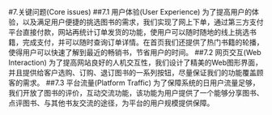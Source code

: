#7.关键问题(Core issues)
##7.1 用户体验(User Experience)
  为了提高用户的体验，以及满足用户便捷的挑选图书的需求，我们实现了网上下单，通过第三方支付平台直接付款，网站再统计订单发货的功能，使用户可以随时随地的线上挑选书籍，完成支付，并可以随时查询订单详情。在首页我们还提供了热门书籍的轮播，使得用户可以快速了解到最近的畅销书，节省用户的时间。
##7.2 网页交互(Web Interaction)
  为了提高网站良好的人机交互性，我们设计了精美的Web图形界面，并且提供给客户选购、订购、退订图书的一系列按钮，尽量保证我们的功能覆盖顾客的需求。
##7.3  平台流量(Platform Traffic)
  为了保障系统的日用户流量足够，我们开放了图书的评价，互动交流功能，该功能为用户提供了一个能够分享图书、点评图书、与其他书友交流的途径，为平台的用户规模提供保障。
